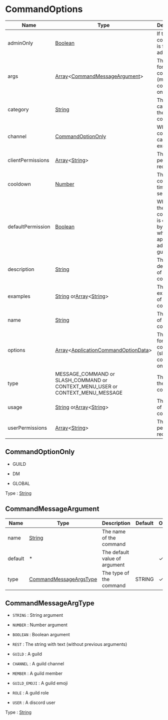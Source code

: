 # CommandOptions

| Name              | Type                                                                                                                                                                                                                                                                                 | Description                                                                | Default | Optional |
| ----------------- | ------------------------------------------------------------------------------------------------------------------------------------------------------------------------------------------------------------------------------------------------------------------------------------ | -------------------------------------------------------------------------- | ------- | -------- |
| adminOnly         | [Boolean](https://developer.mozilla.org/docs/Web/JavaScript/Reference/Global_Objects/Boolean)                                                                                                                                                                                        | If the command is for bot admins only                                      | 0       | ✓        |
| args              | [Array](https://developer.mozilla.org/docs/Web/JavaScript/Reference/Global_Objects/Array)<[CommandMessageArgument](#commandmessageargument)>                                                                                                                                         | The options for command (message-commands only)                            | None    | ✓        |
| category          | [String](https://developer.mozilla.org/docs/Web/JavaScript/Reference/Global_Objects/String)                                                                                                                                                                                          | The category of the command                                                | None    | ✓        |
| channel           | [CommandOptionOnly](#commandoptiononly)                                                                                                                                                                                                                                              | Whre the command can be executed                                           | None    | ✓        |
| clientPermissions | [Array](https://developer.mozilla.org/docs/Web/JavaScript/Reference/Global_Objects/Array)<[String](https://developer.mozilla.org/docs/Web/JavaScript/Reference/Global_Objects/String)>                                                                                               | The bot permissions required                                               | []      | ✓        |
| cooldown          | [Number](https://developer.mozilla.org/docs/Web/JavaScript/Reference/Global_Objects/Number)                                                                                                                                                                                          | The cooldown time in seconde                                               | 0       | ✓        |
| defaultPermission | [Boolean](https://developer.mozilla.org/docs/Web/JavaScript/Reference/Global_Objects/Boolean)                                                                                                                                                                                        | Whether the command is enabled by default when the app is added to a guild |         |          |
| description       | [String](https://developer.mozilla.org/docs/Web/JavaScript/Reference/Global_Objects/String)                                                                                                                                                                                          | The description of the command                                             | None    | ✓        |
| examples          | [String](https://developer.mozilla.org/docs/Web/JavaScript/Reference/Global_Objects/String) or[Array](https://developer.mozilla.org/docs/Web/JavaScript/Reference/Global_Objects/Array)<[String](https://developer.mozilla.org/docs/Web/JavaScript/Reference/Global_Objects/String)> | The examples of the command                                                | None    | ✓        |
| name              | [String](https://developer.mozilla.org/docs/Web/JavaScript/Reference/Global_Objects/String)                                                                                                                                                                                          | The name of the command                                                    | None    |          |
| options           | [Array](https://developer.mozilla.org/docs/Web/JavaScript/Reference/Global_Objects/Array)<[ApplicationCommandOptionData](https://discord.js.org/#/docs/main/stable/typedef/ApplicationCommandOptionData)>                                                                            | The options for command (slash-commands only)                              | None    | ✓        |
| type              | MESSAGE_COMMAND or SLASH_COMMAND or CONTEXT_MENU_USER or CONTEXT_MENU_MESSAGE                                                                                                                                                                                                        | The type of the command                                                    | None    | ✓        |
| usage             | [String](https://developer.mozilla.org/docs/Web/JavaScript/Reference/Global_Objects/String) or[Array](https://developer.mozilla.org/docs/Web/JavaScript/Reference/Global_Objects/Array)<[String](https://developer.mozilla.org/docs/Web/JavaScript/Reference/Global_Objects/String)> | The usage of the command                                                   | None    | ✓        |
| userPermissions   | [Array](https://developer.mozilla.org/docs/Web/JavaScript/Reference/Global_Objects/Array)<[String](https://developer.mozilla.org/docs/Web/JavaScript/Reference/Global_Objects/String)>                                                                                               | The user permissions required                                              | []      | ✓        |

## CommandOptionOnly

- GUILD

- DM

- GLOBAL

Type : [String](https://developer.mozilla.org/docs/Web/JavaScript/Reference/Global_Objects/String)

## CommandMessageArgument

| Name    | Type                                                                                        | Description                   | Default | Optional |
| ------- | ------------------------------------------------------------------------------------------- | ----------------------------- | ------- | -------- |
| name    | [String](https://developer.mozilla.org/docs/Web/JavaScript/Reference/Global_Objects/String) | The name of the command       |         |          |
| default | \*                                                                                          | The default value of argument |         | ✓        |
| type    | [CommandMessageArgsType](#commandmessageargtype)                                            | The type of the command       | STRING  | ✓        |

## CommandMessageArgType

- `STRING` : String argument

- `NUMBER` : Number argument

- `BOOLEAN` : Boolean argument

- `REST` : The string with text (without previous arguments)

- `GUILD` : A guild

- `CHANNEL` : A guild channel

- `MEMBER` : A guild member

- `GUILD_EMOJI` : A guild emoji

- `ROLE` : A guild role

- `USER` : A discord user

Type : [String](https://developer.mozilla.org/docs/Web/JavaScript/Reference/Global_Objects/String)
